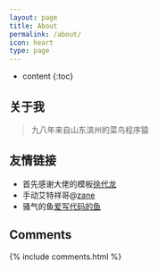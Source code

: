 ```yaml
---
layout: page
title: About
permalink: /about/
icon: heart
type: page
---
```


* content
{:toc}

## 关于我

> 九八年来自山东滨州的菜鸟程序猿



## 友情链接
* 首先感谢大佬的模板[徐代龙](https://github.com/xudailong)
* 手动艾特祥哥@[zane](http://www.4each.cn)
* 骚气的鱼[爱写代码的鱼](http://www.turbomac.cn/)

## Comments

{% include comments.html %}
